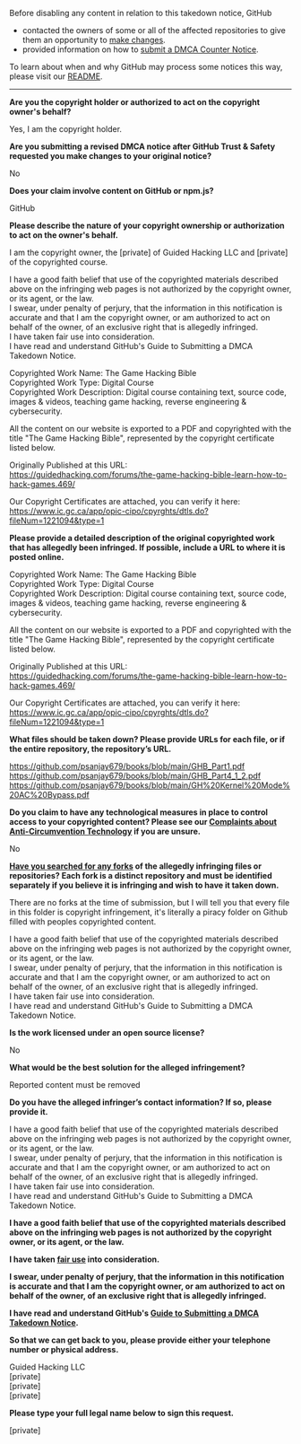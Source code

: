 Before disabling any content in relation to this takedown notice, GitHub
- contacted the owners of some or all of the affected repositories to give them an opportunity to [make changes](https://docs.github.com/en/github/site-policy/dmca-takedown-policy#a-how-does-this-actually-work).
- provided information on how to [submit a DMCA Counter Notice](https://docs.github.com/en/articles/guide-to-submitting-a-dmca-counter-notice).

To learn about when and why GitHub may process some notices this way, please visit our [README](https://github.com/github/dmca/blob/master/README.md#anatomy-of-a-takedown-notice).

---

**Are you the copyright holder or authorized to act on the copyright owner's behalf?**

Yes, I am the copyright holder.

**Are you submitting a revised DMCA notice after GitHub Trust & Safety requested you make changes to your original notice?**

No

**Does your claim involve content on GitHub or npm.js?**

GitHub

**Please describe the nature of your copyright ownership or authorization to act on the owner's behalf.**

I am the copyright owner, the [private] of Guided Hacking LLC and [private] of the copyrighted course.

I have a good faith belief that use of the copyrighted materials described above on the infringing web pages is not authorized by the copyright owner, or its agent, or the law.  
I swear, under penalty of perjury, that the information in this notification is accurate and that I am the copyright owner, or am authorized to act on behalf of the owner, of an exclusive right that is allegedly infringed.  
I have taken fair use into consideration.  
I have read and understand GitHub's Guide to Submitting a DMCA Takedown Notice.

Copyrighted Work Name: The Game Hacking Bible  
Copyrighted Work Type: Digital Course  
Copyrighted Work Description: Digital course containing text, source code, images & videos, teaching game hacking, reverse engineering & cybersecurity.

All the content on our website is exported to a PDF and copyrighted with the title "The Game Hacking Bible", represented by the copyright certificate listed below.

Originally Published at this URL:  
https://guidedhacking.com/forums/the-game-hacking-bible-learn-how-to-hack-games.469/

Our Copyright Certificates are attached, you can verify it here:  
https://www.ic.gc.ca/app/opic-cipo/cpyrghts/dtls.do?fileNum=1221094&type=1

**Please provide a detailed description of the original copyrighted work that has allegedly been infringed. If possible, include a URL to where it is posted online.**

Copyrighted Work Name: The Game Hacking Bible  
Copyrighted Work Type: Digital Course  
Copyrighted Work Description: Digital course containing text, source code, images & videos, teaching game hacking, reverse engineering & cybersecurity.

All the content on our website is exported to a PDF and copyrighted with the title "The Game Hacking Bible", represented by the copyright certificate listed below.

Originally Published at this URL:  
https://guidedhacking.com/forums/the-game-hacking-bible-learn-how-to-hack-games.469/

Our Copyright Certificates are attached, you can verify it here:  
https://www.ic.gc.ca/app/opic-cipo/cpyrghts/dtls.do?fileNum=1221094&type=1

**What files should be taken down? Please provide URLs for each file, or if the entire repository, the repository’s URL.**

https://github.com/psanjay679/books/blob/main/GHB_Part1.pdf  
https://github.com/psanjay679/books/blob/main/GHB_Part4_1_2.pdf  
https://github.com/psanjay679/books/blob/main/GH%20Kernel%20Mode%20AC%20Bypass.pdf

**Do you claim to have any technological measures in place to control access to your copyrighted content? Please see our <a href="https://docs.github.com/articles/guide-to-submitting-a-dmca-takedown-notice#complaints-about-anti-circumvention-technology">Complaints about Anti-Circumvention Technology</a> if you are unsure.**

No

**<a href="https://docs.github.com/articles/dmca-takedown-policy#b-what-about-forks-or-whats-a-fork">Have you searched for any forks</a> of the allegedly infringing files or repositories? Each fork is a distinct repository and must be identified separately if you believe it is infringing and wish to have it taken down.**

There are no forks at the time of submission, but I will tell you that every file in this folder is copyright infringement, it's literally a piracy folder on Github filled with peoples copyrighted content.

I have a good faith belief that use of the copyrighted materials described above on the infringing web pages is not authorized by the copyright owner, or its agent, or the law.  
I swear, under penalty of perjury, that the information in this notification is accurate and that I am the copyright owner, or am authorized to act on behalf of the owner, of an exclusive right that is allegedly infringed.  
I have taken fair use into consideration.  
I have read and understand GitHub's Guide to Submitting a DMCA Takedown Notice.

**Is the work licensed under an open source license?**

No

**What would be the best solution for the alleged infringement?**

Reported content must be removed

**Do you have the alleged infringer’s contact information? If so, please provide it.**

I have a good faith belief that use of the copyrighted materials described above on the infringing web pages is not authorized by the copyright owner, or its agent, or the law.  
I swear, under penalty of perjury, that the information in this notification is accurate and that I am the copyright owner, or am authorized to act on behalf of the owner, of an exclusive right that is allegedly infringed.  
I have taken fair use into consideration.  
I have read and understand GitHub's Guide to Submitting a DMCA Takedown Notice.

**I have a good faith belief that use of the copyrighted materials described above on the infringing web pages is not authorized by the copyright owner, or its agent, or the law.**

**I have taken <a href="https://www.lumendatabase.org/topics/22">fair use</a> into consideration.**

**I swear, under penalty of perjury, that the information in this notification is accurate and that I am the copyright owner, or am authorized to act on behalf of the owner, of an exclusive right that is allegedly infringed.**

**I have read and understand GitHub's <a href="https://docs.github.com/articles/guide-to-submitting-a-dmca-takedown-notice/">Guide to Submitting a DMCA Takedown Notice</a>.**

**So that we can get back to you, please provide either your telephone number or physical address.**

Guided Hacking LLC  
[private]  
[private]  
[private]  

**Please type your full legal name below to sign this request.**

[private]  

